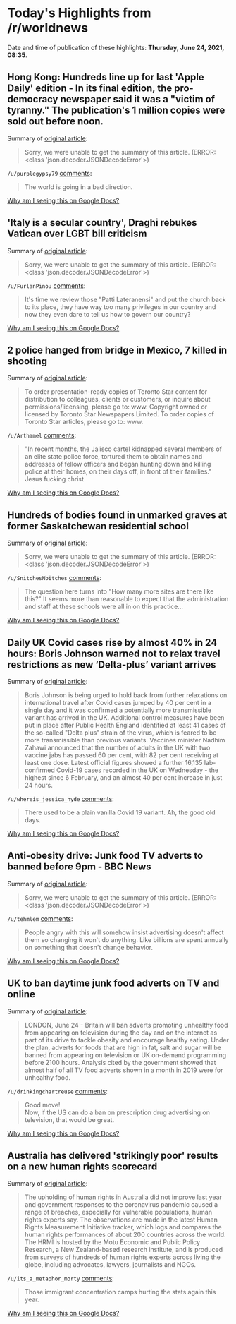 # Today's Highlights from /r/worldnews

Date and time of publication of these highlights: **Thursday, June 24, 2021, 08:35**.

## Hong Kong: Hundreds line up for last 'Apple Daily' edition - In its final edition, the pro-democracy newspaper said it was a "victim of tyranny." The publication's 1 million copies were sold out before noon.

Summary of [original article](https://www.dw.com/en/hong-kong-hundreds-line-up-for-last-apple-daily-edition/a-58025675):

> Sorry, we were unable to get the summary of this article. (ERROR: <class 'json.decoder.JSONDecodeError'>)

`/u/purplegypsy79` [comments](https://www.reddit.com/r/worldnews/comments/o6xw3f/hong_kong_hundreds_line_up_for_last_apple_daily/):

> The world is going in a bad direction.

[Why am I seeing this on Google Docs?](https://docs.google.com/document/d/1Dc6We63vOXIZsc0op-Bt4abqkYjXzOigalQqFxmvvbM/edit?usp=sharing)

## 'Italy is a secular country', Draghi rebukes Vatican over LGBT bill criticism

Summary of [original article](https://www.euronews.com/2021/06/24/italy-is-a-secular-country-draghi-rebukes-vatican-over-lgbt-bill-criticism):

> Sorry, we were unable to get the summary of this article. (ERROR: <class 'json.decoder.JSONDecodeError'>)

`/u/FurlanPinou` [comments](https://www.reddit.com/r/worldnews/comments/o6xubl/italy_is_a_secular_country_draghi_rebukes_vatican/):

> It's time we review those "Patti Lateranensi" and put the church back to its place, they have way too many privileges in our country and now they even dare to tell us how to govern our country?

[Why am I seeing this on Google Docs?](https://docs.google.com/document/d/1Dc6We63vOXIZsc0op-Bt4abqkYjXzOigalQqFxmvvbM/edit?usp=sharing)

## 2 police hanged from bridge in Mexico, 7 killed in shooting

Summary of [original article](https://www.thestar.com/news/world/americas/2021/06/23/7-killed-in-shooting-at-mechanics-shop-in-mexico.html):

> To order presentation-ready copies of Toronto Star content for distribution to colleagues, clients or customers, or inquire about permissions/licensing, please go to: www. Copyright owned or licensed by Toronto Star Newspapers Limited. To order copies of Toronto Star articles, please go to: www.

`/u/Arthamel` [comments](https://www.reddit.com/r/worldnews/comments/o6v2r4/2_police_hanged_from_bridge_in_mexico_7_killed_in/):

> "In recent months, the Jalisco cartel kidnapped several members of an elite state police force, tortured them to obtain names and addresses of fellow officers and began hunting down and killing police at their homes, on their days off, in front of their families." Jesus fucking christ

[Why am I seeing this on Google Docs?](https://docs.google.com/document/d/1Dc6We63vOXIZsc0op-Bt4abqkYjXzOigalQqFxmvvbM/edit?usp=sharing)

## Hundreds of bodies found in unmarked graves at former Saskatchewan residential school

Summary of [original article](https://nationalpost.com/news/canada/hundreds-of-bodies-found-in-unmarked-graves-at-former-saskatchewan-residential-school):

> Sorry, we were unable to get the summary of this article. (ERROR: <class 'json.decoder.JSONDecodeError'>)

`/u/SnitchesNbitches` [comments](https://www.reddit.com/r/worldnews/comments/o6nqul/hundreds_of_bodies_found_in_unmarked_graves_at/):

> The question here turns into "How many more sites are there like this?" It seems more than reasonable to expect that the administration and staff at these schools were all in on this practice...

[Why am I seeing this on Google Docs?](https://docs.google.com/document/d/1Dc6We63vOXIZsc0op-Bt4abqkYjXzOigalQqFxmvvbM/edit?usp=sharing)

## Daily UK Covid cases rise by almost 40% in 24 hours: Boris Johnson warned not to relax travel restrictions as new ‘Delta-plus’ variant arrives

Summary of [original article](https://www.independent.co.uk/news/health/covid-uk-daily-cases-deaths-b1871465.html):

> Boris Johnson is being urged to hold back from further relaxations on international travel after Covid cases jumped by 40 per cent in a single day and it was confirmed a potentially more transmissible variant has arrived in the UK. Additional control measures have been put in place after Public Health England identified at least 41 cases of the so-called "Delta plus" strain of the virus, which is feared to be more transmissible than previous variants. Vaccines minister Nadhim Zahawi announced that the number of adults in the UK with two vaccine jabs has passed 60 per cent, with 82 per cent receiving at least one dose. Latest official figures showed a further 16,135 lab-confirmed Covid-19 cases recorded in the UK on Wednesday - the highest since 6 February, and an almost 40 per cent increase in just 24 hours.

`/u/whereis_jessica_hyde` [comments](https://www.reddit.com/r/worldnews/comments/o6qyzo/daily_uk_covid_cases_rise_by_almost_40_in_24/):

> There used to be a plain vanilla Covid 19 variant. Ah, the good old days.

[Why am I seeing this on Google Docs?](https://docs.google.com/document/d/1Dc6We63vOXIZsc0op-Bt4abqkYjXzOigalQqFxmvvbM/edit?usp=sharing)

## Anti-obesity drive: Junk food TV adverts to banned before 9pm - BBC News

Summary of [original article](https://www.bbc.co.uk/news/uk-politics-57593599):

> Sorry, we were unable to get the summary of this article. (ERROR: <class 'json.decoder.JSONDecodeError'>)

`/u/tehmlem` [comments](https://www.reddit.com/r/worldnews/comments/o6x5ia/antiobesity_drive_junk_food_tv_adverts_to_banned/):

> People angry with this will somehow insist advertising doesn't affect them so changing it won't do anything. Like billions are spent annually on something that doesn't change behavior.

[Why am I seeing this on Google Docs?](https://docs.google.com/document/d/1Dc6We63vOXIZsc0op-Bt4abqkYjXzOigalQqFxmvvbM/edit?usp=sharing)

## UK to ban daytime junk food adverts on TV and online

Summary of [original article](https://www.reuters.com/world/uk/uk-ban-daytime-junk-food-adverts-tv-online-2021-06-24/):

> LONDON, June 24 - Britain will ban adverts promoting unhealthy food from appearing on television during the day and on the internet as part of its drive to tackle obesity and encourage healthy eating. Under the plan, adverts for foods that are high in fat, salt and sugar will be banned from appearing on television or UK on-demand programming before 2100 hours. Analysis cited by the government showed that almost half of all TV food adverts shown in a month in 2019 were for unhealthy food.

`/u/drinkingchartreuse` [comments](https://www.reddit.com/r/worldnews/comments/o6yn38/uk_to_ban_daytime_junk_food_adverts_on_tv_and/):

> Good move!   
> Now, if the US can do a ban on prescription drug advertising on television, that would be great.

[Why am I seeing this on Google Docs?](https://docs.google.com/document/d/1Dc6We63vOXIZsc0op-Bt4abqkYjXzOigalQqFxmvvbM/edit?usp=sharing)

## Australia has delivered 'strikingly poor' results on a new human rights scorecard

Summary of [original article](https://www.sbs.com.au/news/australia-has-delivered-strikingly-poor-results-on-a-new-human-rights-scorecard):

> The upholding of human rights in Australia did not improve last year and government responses to the coronavirus pandemic caused a range of breaches, especially for vulnerable populations, human rights experts say. The observations are made in the latest Human Rights Measurement Initiative tracker, which logs and compares the human rights performances of about 200 countries across the world. The HRMI is hosted by the Motu Economic and Public Policy Research, a New Zealand-based research institute, and is produced from surveys of hundreds of human rights experts across living the globe, including advocates, lawyers, journalists and NGOs.

`/u/its_a_metaphor_morty` [comments](https://www.reddit.com/r/worldnews/comments/o6whss/australia_has_delivered_strikingly_poor_results/):

> Those immigrant concentration camps hurting the stats again this year.

[Why am I seeing this on Google Docs?](https://docs.google.com/document/d/1Dc6We63vOXIZsc0op-Bt4abqkYjXzOigalQqFxmvvbM/edit?usp=sharing)

